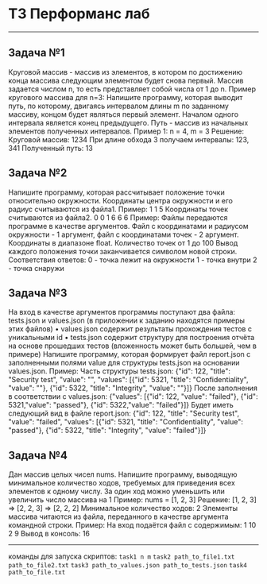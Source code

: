 # ТЗ Перформанс лаб
-----------------------------------------------
## Задача №1
Круговой массив - массив из элементов, в котором по достижению конца массива следующим
элементом будет снова первый. Mассив задается числом n, то есть представляет собой числа от 1
до n.
Пример кругового массива для n=3:
Напишите программу, которая выводит путь, по которому, двигаясь интервалом длины m по
заданному массиву, концом будет являться первый элемент.
Началом одного интервала является конец предыдущего. Путь - массив из начальных элементов
полученных интервалов.
Пример 1:
n = 4, m = 3
Решение:
Круговой массив: 1234 При длине обхода 3 получаем интервалы: 123, 341
Полученный путь: 13

## Задача №2
Напишите программу, которая рассчитывает положение точки относительно окружности.
Координаты центра окружности и его радиус считываются из файла1.
Пример:
1 1
5
Координаты точек считываются из файла2.
0 0
1 6
6 6
Пример:
Файлы передаются программе в качестве аргументов. Файл с координатами и радиусом
окружности - 1 аргумент, файл с координатами точек - 2 аргумент.
Координаты в диапазоне float.
Количество точек от 1 до 100
Вывод каждого положения точки заканчивается символом новой строки.
Соответствия ответов:
0 - точка лежит на окружности
1 - точка внутри
2 - точка снаружи

## Задача №3
На вход в качестве аргументов программы поступают два файла: tests.json и values.json (в
приложении к заданию находятся примеры этих файлов)
•
values.json содержит результаты прохождения тестов с уникальными id
•
tests.json содержит структуру для построения отчёта на основе прошедших тестов
(вложенность может быть большей, чем в примере)
Напишите программу, которая формирует файл report.json с заполненными полями value для
структуры tests.json на основании values.json.
Пример:
Часть структуры tests.json:
{"id": 122, "title": "Security test", "value": "", "values":
[{"id": 5321, "title": "Confidentiality", "value": ""},
{"id": 5322, "title": "Integrity", "value": ""}]}
После заполнения в соответствии с values.json:
{"values": [{"id": 122, "value": "failed"}, {"id": 5321,"value": "passed"}, {"id": 5322,"value": "failed"}]}
Будет иметь следующий вид в файле report.json:
{"id": 122, "title": "Security test", "value": "failed", "values":
[{"id": 5321, "title": "Confidentiality", "value": "passed"},
{"id": 5322, "title": "Integrity", "value": "failed"}]}

## Задача №4
Дан массив целых чисел nums. Напишите программу, выводящую минимальное количество ходов,
требуемых для приведения всех элементов к одному числу. За один ход можно уменьшить или
увеличить число массива на 1
Пример:
nums = [1, 2, 3]
Решение: [1, 2, 3] => [2, 2, 3] => [2, 2, 2]
Минимальное количество ходов: 2
Элементы массива читаются из файла, переданного в качестве аргумента командной строки.
Пример:
На вход подаётся файл с содержимым:
1
10
2
9
Вывод в консоль:
16
______
команды для запуска скриптов:
`task1 n m`
`task2 path_to_file1.txt path_to_file2.txt`
`task3 path_to_values.json path_to_tests.json`
`task4 path_to_file.txt`
